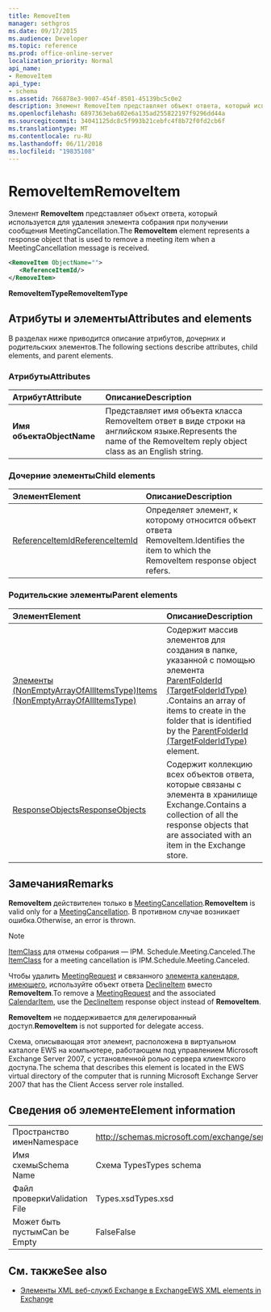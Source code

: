 ```yaml
---
title: RemoveItem
manager: sethgros
ms.date: 09/17/2015
ms.audience: Developer
ms.topic: reference
ms.prod: office-online-server
localization_priority: Normal
api_name:
- RemoveItem
api_type:
- schema
ms.assetid: 766878e3-9007-454f-8501-45139bc5c0e2
description: Элемент RemoveItem представляет объект ответа, который используется для удаления элемента собрания при получении сообщения MeetingCancellation.
ms.openlocfilehash: 6897363eba602e6a135ad255822197f9296dd44a
ms.sourcegitcommit: 34041125dc8c5f993b21cebfc4f8b72f0fd2cb6f
ms.translationtype: MT
ms.contentlocale: ru-RU
ms.lasthandoff: 06/11/2018
ms.locfileid: "19835108"
---
```

# <a name="removeitem"></a><span data-ttu-id="09562-103">RemoveItem</span><span class="sxs-lookup"><span data-stu-id="09562-103">RemoveItem</span></span>

<span data-ttu-id="09562-104">Элемент **RemoveItem** представляет объект ответа, который используется для удаления элемента собрания при получении сообщения MeetingCancellation.</span><span class="sxs-lookup"><span data-stu-id="09562-104">The **RemoveItem** element represents a response object that is used to remove a meeting item when a MeetingCancellation message is received.</span></span> 
  
```xml
<RemoveItem ObjectName="">
   <ReferenceItemId/>
</RemoveItem>
```

 <span data-ttu-id="09562-105">**RemoveItemType**</span><span class="sxs-lookup"><span data-stu-id="09562-105">**RemoveItemType**</span></span>
## <a name="attributes-and-elements"></a><span data-ttu-id="09562-106">Атрибуты и элементы</span><span class="sxs-lookup"><span data-stu-id="09562-106">Attributes and elements</span></span>

<span data-ttu-id="09562-107">В разделах ниже приводится описание атрибутов, дочерних и родительских элементов.</span><span class="sxs-lookup"><span data-stu-id="09562-107">The following sections describe attributes, child elements, and parent elements.</span></span>
  
### <a name="attributes"></a><span data-ttu-id="09562-108">Атрибуты</span><span class="sxs-lookup"><span data-stu-id="09562-108">Attributes</span></span>

|<span data-ttu-id="09562-109">**Атрибут**</span><span class="sxs-lookup"><span data-stu-id="09562-109">**Attribute**</span></span>|<span data-ttu-id="09562-110">**Описание**</span><span class="sxs-lookup"><span data-stu-id="09562-110">**Description**</span></span>|
|:-----|:-----|
|<span data-ttu-id="09562-111">**Имя объекта**</span><span class="sxs-lookup"><span data-stu-id="09562-111">**ObjectName**</span></span> <br/> |<span data-ttu-id="09562-112">Представляет имя объекта класса RemoveItem ответ в виде строки на английском языке.</span><span class="sxs-lookup"><span data-stu-id="09562-112">Represents the name of the RemoveItem reply object class as an English string.</span></span>  <br/> |
   
### <a name="child-elements"></a><span data-ttu-id="09562-113">Дочерние элементы</span><span class="sxs-lookup"><span data-stu-id="09562-113">Child elements</span></span>

|<span data-ttu-id="09562-114">**Элемент**</span><span class="sxs-lookup"><span data-stu-id="09562-114">**Element**</span></span>|<span data-ttu-id="09562-115">**Описание**</span><span class="sxs-lookup"><span data-stu-id="09562-115">**Description**</span></span>|
|:-----|:-----|
|[<span data-ttu-id="09562-116">ReferenceItemId</span><span class="sxs-lookup"><span data-stu-id="09562-116">ReferenceItemId</span></span>](referenceitemid.md) <br/> |<span data-ttu-id="09562-117">Определяет элемент, к которому относится объект ответа RemoveItem.</span><span class="sxs-lookup"><span data-stu-id="09562-117">Identifies the item to which the RemoveItem response object refers.</span></span>  <br/> |
   
### <a name="parent-elements"></a><span data-ttu-id="09562-118">Родительские элементы</span><span class="sxs-lookup"><span data-stu-id="09562-118">Parent elements</span></span>

|<span data-ttu-id="09562-119">**Элемент**</span><span class="sxs-lookup"><span data-stu-id="09562-119">**Element**</span></span>|<span data-ttu-id="09562-120">**Описание**</span><span class="sxs-lookup"><span data-stu-id="09562-120">**Description**</span></span>|
|:-----|:-----|
|[<span data-ttu-id="09562-121">Элементы (NonEmptyArrayOfAllItemsType)</span><span class="sxs-lookup"><span data-stu-id="09562-121">Items (NonEmptyArrayOfAllItemsType)</span></span>](items-nonemptyarrayofallitemstype.md) <br/> |<span data-ttu-id="09562-122">Содержит массив элементов для создания в папке, указанной с помощью элемента [ParentFolderId (TargetFolderIdType)](parentfolderid-targetfolderidtype.md) .</span><span class="sxs-lookup"><span data-stu-id="09562-122">Contains an array of items to create in the folder that is identified by the [ParentFolderId (TargetFolderIdType)](parentfolderid-targetfolderidtype.md) element.</span></span>  <br/> |
|[<span data-ttu-id="09562-123">ResponseObjects</span><span class="sxs-lookup"><span data-stu-id="09562-123">ResponseObjects</span></span>](responseobjects.md) <br/> |<span data-ttu-id="09562-124">Содержит коллекцию всех объектов ответа, которые связаны с элемента в хранилище Exchange.</span><span class="sxs-lookup"><span data-stu-id="09562-124">Contains a collection of all the response objects that are associated with an item in the Exchange store.</span></span>  <br/> |
   
## <a name="remarks"></a><span data-ttu-id="09562-125">Замечания</span><span class="sxs-lookup"><span data-stu-id="09562-125">Remarks</span></span>

 <span data-ttu-id="09562-126">**RemoveItem** действителен только в [MeetingCancellation](meetingcancellation.md).</span><span class="sxs-lookup"><span data-stu-id="09562-126">**RemoveItem** is valid only for a [MeetingCancellation](meetingcancellation.md).</span></span> <span data-ttu-id="09562-127">В противном случае возникает ошибка.</span><span class="sxs-lookup"><span data-stu-id="09562-127">Otherwise, an error is thrown.</span></span>
  
> [!NOTE]
> <span data-ttu-id="09562-128">[ItemClass](itemclass.md) для отмены собрания — IPM. Schedule.Meeting.Canceled.</span><span class="sxs-lookup"><span data-stu-id="09562-128">The [ItemClass](itemclass.md) for a meeting cancellation is IPM.Schedule.Meeting.Canceled.</span></span> 
  
<span data-ttu-id="09562-129">Чтобы удалить [MeetingRequest](meetingrequest.md) и связанного [элемента календаря, имеющего](calendaritem.md), используйте объект ответа [DeclineItem](declineitem.md) вместо **RemoveItem**.</span><span class="sxs-lookup"><span data-stu-id="09562-129">To remove a [MeetingRequest](meetingrequest.md) and the associated [CalendarItem](calendaritem.md), use the [DeclineItem](declineitem.md) response object instead of **RemoveItem**.</span></span>
  
 <span data-ttu-id="09562-130">**RemoveItem** не поддерживается для делегированный доступ.</span><span class="sxs-lookup"><span data-stu-id="09562-130">**RemoveItem** is not supported for delegate access.</span></span> 
  
<span data-ttu-id="09562-131">Схема, описывающая этот элемент, расположена в виртуальном каталоге EWS на компьютере, работающем под управлением Microsoft Exchange Server 2007, с установленной ролью сервера клиентского доступа.</span><span class="sxs-lookup"><span data-stu-id="09562-131">The schema that describes this element is located in the EWS virtual directory of the computer that is running Microsoft Exchange Server 2007 that has the Client Access server role installed.</span></span>
  
## <a name="element-information"></a><span data-ttu-id="09562-132">Сведения об элементе</span><span class="sxs-lookup"><span data-stu-id="09562-132">Element information</span></span>

|||
|:-----|:-----|
|<span data-ttu-id="09562-133">Пространство имен</span><span class="sxs-lookup"><span data-stu-id="09562-133">Namespace</span></span>  <br/> |http://schemas.microsoft.com/exchange/services/2006/types  <br/> |
|<span data-ttu-id="09562-134">Имя схемы</span><span class="sxs-lookup"><span data-stu-id="09562-134">Schema Name</span></span>  <br/> |<span data-ttu-id="09562-135">Схема Types</span><span class="sxs-lookup"><span data-stu-id="09562-135">Types schema</span></span>  <br/> |
|<span data-ttu-id="09562-136">Файл проверки</span><span class="sxs-lookup"><span data-stu-id="09562-136">Validation File</span></span>  <br/> |<span data-ttu-id="09562-137">Types.xsd</span><span class="sxs-lookup"><span data-stu-id="09562-137">Types.xsd</span></span>  <br/> |
|<span data-ttu-id="09562-138">Может быть пустым</span><span class="sxs-lookup"><span data-stu-id="09562-138">Can be Empty</span></span>  <br/> |<span data-ttu-id="09562-139">False</span><span class="sxs-lookup"><span data-stu-id="09562-139">False</span></span>  <br/> |
   
## <a name="see-also"></a><span data-ttu-id="09562-140">См. также</span><span class="sxs-lookup"><span data-stu-id="09562-140">See also</span></span>



- [<span data-ttu-id="09562-141">Элементы XML веб-служб Exchange в Exchange</span><span class="sxs-lookup"><span data-stu-id="09562-141">EWS XML elements in Exchange</span></span>](ews-xml-elements-in-exchange.md)

